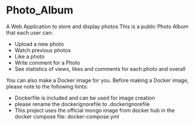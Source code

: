 # Photo_Album
A Web Application to store and display photos
This is a public Photo Album that each user can:
 - Upload a new photo
 - Watch previous photos
 - Like a photo
 - Write comment for a Photo
 - See statistics of views, likes and comments for each photo and overall
 
You can also make a Docker image for you. Before making a Docker image, please note to the following hints:
- Dockerfile is included and can be used for image creation
- please rename the dockerignorefile to .dockerignorefile
- This project uses the official mongo image from docker hub in the docker compose file: docker-compose.yml
